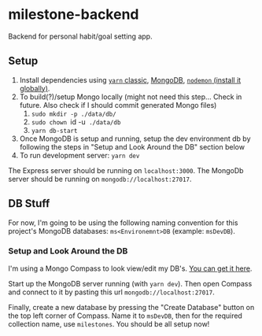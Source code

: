 # milestone-backend

Backend for personal habit/goal setting app.

## Setup

1. Install dependencies using [`yarn` classic](https://classic.yarnpkg.com/lang/en/), [MongoDB](https://docs.mongodb.com/manual/administration/install-community/), [`nodemon` (install it globally)](https://www.npmjs.com/package/nodemon).
1. To build(?)/setup Mongo locally (might not need this step... Check in future. Also check if I should commit generated Mongo files)
   1. `sudo mkdir -p ./data/db/`
   1. `sudo chown `id -u` ./data/db`
   1. `yarn db-start`
1. Once MongoDB is setup and running, setup the dev environment db by following the steps in "Setup and Look Around the DB" section below
1. To run development server: `yarn dev`

The Express server should be running on `localhost:3000`.
The MongoDb server should be running on `mongodb://localhost:27017`.

## DB Stuff

For now, I'm going to be using the following naming convention for this project's MongoDB databases: `ms<Environemnt>DB` (example: `msDevDB`).

### Setup and Look Around the DB

I'm using a Mongo Compass to look view/edit my DB's. [You can get it here](https://docs.mongodb.com/compass/master/install).

Start up the MongoDB server running (with `yarn dev`). Then open Compass and connect to it by pasting this url `mongodb://localhost:27017`.

Finally, create a new database by pressing the "Create Database" button on the top left corner of Compass. Name it to `msDevDB`, then for the required collection name, use `milestones`. You should be all setup now!
